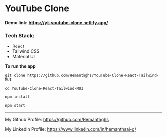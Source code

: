# YouTube Clone

#### Demo link: <a href="https://yt-youtube-clone.netlify.app/">https://yt-youtube-clone.netlify.app/</a>

### Tech Stack:
- React
- Tailwind CSS
- Material UI

**To run the app**
```
git clone https://github.com/Hemanthghs/YouTube-Clone-React-Tailwind-MUI

cd YouTube-Clone-React-Tailwind-MUI

npm install

npm start
```
<hr>



My Github Profile: https://github.com/Hemanthghs

My LinkedIn Profile: https://www.linkedin.com/in/hemanthsai-g/
